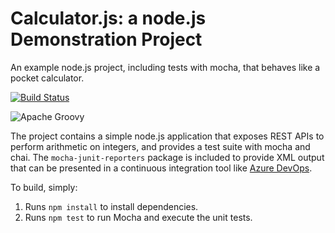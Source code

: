Calculator.js: a node.js Demonstration Project
==============================================
An example node.js project, including tests with mocha, that behaves like
a pocket calculator.

[![Build Status](https://dev.azure.com/tnazuredevops/Integrating%20External%20Source%20Control%20with%20Azure%20Pipelines/_apis/build/status/tomasznapiorkowski.calculator?branchName=master)](https://dev.azure.com/tnazuredevops/Integrating%20External%20Source%20Control%20with%20Azure%20Pipelines/_build/latest?definitionId=5&branchName=master)

![Apache Groovy](https://img.shields.io/badge/Apache%20Groovy-4298B8.svg?style=for-the-badge&logo=Apache+Groovy&logoColor=white)

The project contains a simple node.js application that exposes REST APIs
to perform arithmetic on integers, and provides a test suite with mocha
and chai.  The `mocha-junit-reporters` package is included to provide XML
output that can be presented in a continuous integration tool like
[Azure DevOps](https://azure.com/devops).

To build, simply:

1. Runs `npm install` to install dependencies.
2. Runs `npm test` to run Mocha and execute the unit tests.

